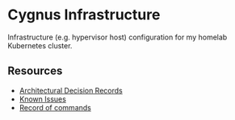 # Cygnus Infrastructure

Infrastructure (e.g. hypervisor host) configuration for my homelab Kubernetes
cluster.

## Resources

- [Architectural Decision Records](./doc/adr/)
- [Known Issues](./doc/ISSUES.md)
- [Record of commands](./doc/RECORD.md)

